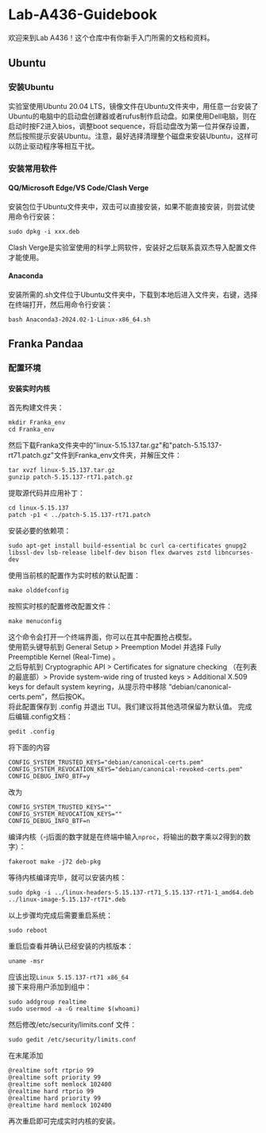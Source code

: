 # Lab-A436-Guidebook
欢迎来到Lab A436！这个仓库中有你新手入门所需的文档和资料。

## Ubuntu
### 安装Ubuntu
实验室使用Ubuntu 20.04 LTS，镜像文件在Ubuntu文件夹中，用任意一台安装了Ubuntu的电脑中的启动盘创建器或者rufus制作启动盘。如果使用Dell电脑，则在启动时按F2进入bios，调整boot sequence，将启动盘改为第一位并保存设置，然后按照提示安装Ubuntu。注意，最好选择清理整个磁盘来安装Ubuntu，这样可以防止驱动程序等相互干扰。
### 安装常用软件
#### QQ/Microsoft Edge/VS Code/Clash Verge
安装包位于Ubuntu文件夹中，双击可以直接安装，如果不能直接安装，则尝试使用命令行安装：
```
sudo dpkg -i xxx.deb
```
Clash Verge是实验室使用的科学上网软件，安装好之后联系袁双杰导入配置文件才能使用。
#### Anaconda
安装所需的.sh文件位于Ubuntu文件夹中，下载到本地后进入文件夹，右键，选择在终端打开，然后用命令行安装：
```
bash Anaconda3-2024.02-1-Linux-x86_64.sh
```

## Franka Pandaa
### 配置环境
#### 安装实时内核
首先构建文件夹：
```
mkdir Franka_env
cd Franka_env
```
然后下载Franka文件夹中的"linux-5.15.137.tar.gz"和"patch-5.15.137-rt71.patch.gz"文件到Franka_env文件夹，并解压文件：
```
tar xvzf linux-5.15.137.tar.gz
gunzip patch-5.15.137-rt71.patch.gz
```
提取源代码并应用补丁：
```
cd linux-5.15.137
patch -p1 < ../patch-5.15.137-rt71.patch
```
安装必要的依赖项：
```
sudo apt-get install build-essential bc curl ca-certificates gnupg2 libssl-dev lsb-release libelf-dev bison flex dwarves zstd libncurses-dev
```
使用当前核的配置作为实时核的默认配置：
```
make olddefconfig
```
按照实时核的配置修改配置文件：
```
make menuconfig
```
这个命令会打开一个终端界面，你可以在其中配置抢占模型。  
使用箭头键导航到 General Setup > Preemption Model 并选择 Fully Preemptible Kernel (Real-Time) 。  
之后导航到 Cryptographic API > Certificates for signature checking （在列表的最底部）> Provide system-wide ring of trusted keys > Additional X.509 keys for default system keyring，从提示符中移除 “debian/canonical-certs.pem”，然后按OK。  
将此配置保存到 .config 并退出 TUI。我们建议将其他选项保留为默认值。
完成后编辑.config文档：
```
gedit .config
```
将下面的内容
```
CONFIG_SYSTEM_TRUSTED_KEYS="debian/canonical-certs.pem"
CONFIG_SYSTEM_REVOCATION_KEYS="debian/canonical-revoked-certs.pem"
CONFIG_DEBUG_INFO_BTF=y
```
改为
```
CONFIG_SYSTEM_TRUSTED_KEYS=""
CONFIG_SYSTEM_REVOCATION_KEYS=""
CONFIG_DEBUG_INFO_BTF=n
```
编译内核（-j后面的数字就是在终端中输入`nproc`，将输出的数字乘以2得到的数字）：
```
fakeroot make -j72 deb-pkg
```
等待内核编译完毕，就可以安装内核：
```
sudo dpkg -i ../linux-headers-5.15.137-rt71_5.15.137-rt71-1_amd64.deb ../linux-image-5.15.137-rt71*.deb
```
以上步骤均完成后需要重启系统：
```
sudo reboot
```
重启后查看并确认已经安装的内核版本：
```
uname -msr
```
应该出现`Linux 5.15.137-rt71 x86_64`  
接下来将用户添加到组中：
```
sudo addgroup realtime
sudo usermod -a -G realtime $(whoami)
```
然后修改/etc/security/limits.conf 文件：
```
sudo gedit /etc/security/limits.conf
```
在末尾添加
```
@realtime soft rtprio 99
@realtime soft priority 99
@realtime soft memlock 102400
@realtime hard rtprio 99
@realtime hard priority 99
@realtime hard memlock 102400
```
再次重启即可完成实时内核的安装。
